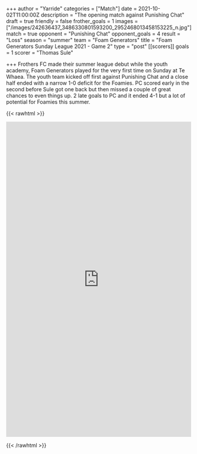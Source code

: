 +++
author = "Yarride"
categories = ["Match"]
date = 2021-10-02T11:00:00Z
description = "The opening match against Punishing Chat"
draft = true
friendly = false
frother_goals = 1
images = ["/images/242636437_3486330801593200_2952468013458153225_n.jpg"]
match = true
opponent = "Punishing Chat"
opponent_goals = 4
result = "Loss"
season = "summer"
team = "Foam Generators"
title = "Foam Generators Sunday League 2021 - Game 2"
type = "post"
[[scorers]]
goals = 1
scorer = "Thomas Sule"

+++
Frothers FC made their summer league debut while the youth academy, Foam Generators played for the very first time on Sunday at Te Whaea. The youth team kicked off first against Punishing Chat and a close half ended with a narrow 1-0 deficit for the Foamies. PC scored early in the second before Sule got one back but then missed a couple of great chances to even things up. 2 late goals to PC and it ended 4-1 but a lot of potential for Foamies this summer.

{{< rawhtml >}} <div class="row"> <iframe src="https://www.facebook.com/plugins/post.php?href=https%3A%2F%2Fwww.facebook.com%2FNZSundayFootball%2Fposts%2F3486331084926505&show_text=true&width=500" width="500" height="851" style="border:none;overflow:hidden" scrolling="no" frameborder="0" allowfullscreen="true" allow="autoplay; clipboard-write; encrypted-media; picture-in-picture; web-share"></iframe></div>

{{< /rawhtml >}}